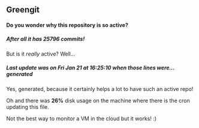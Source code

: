 ## Greengit

#### Do you wonder why this repository is so active?

##### After all it has 25796 commits!

But is it *really* active? Well...

##### Last update was on Fri Jan 21 at 16:25:10 when those lines were... generated

Yes, generated, because it certainly helps a lot to have such an active repo!

Oh and there was **26%** disk usage on the machine
where there is the cron updating this file.

Not the best way to monitor a VM in the cloud but it works! :)
